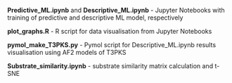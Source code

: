 **Predictive_ML.ipynb** and **Descriptive_ML.ipynb** - Jupyter Notebooks with training of predictive and descriptive ML model, respectively

**plot_graphs.R** - R script for data visualisation from Jupyter Notebooks

**pymol_make_T3PKS.py** - Pymol script for Descriptive_ML.ipynb results visualisation using AF2 models of T3PKS

**Substrate_similarity.ipynb** - substrate similarity matrix calculation and t-SNE


